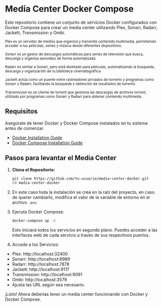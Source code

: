 # Media Center Docker Compose

Este repositorio contiene un conjunto de servicios Docker configurados con Docker Compose para crear un media center utilizando Plex, Sonarr, Radarr, Jackett, Transmission y Ombi.

<sub>Plex es un servidor de medios que organiza y transmite contenido multimedia, permitiendo acceder a tus películas, series y música desde diferentes dispositivos.

<sub>Sonarr es un gestor de descargas automáticas para series de televisión que busca, descarga y organiza episodios de forma automatizada.

<sub>Radarr es similar a Sonarr, pero está diseñado para películas, automatizando la búsqueda, descarga y organización de tu biblioteca cinematográfica.

<sub>Jackett actúa como un puente entre rastreadores privados de torrents y programas como Sonarr y Radarr, facilitando la búsqueda y obtención de resultados de torrents.

<sub>Transmission es un cliente de torrent que gestiona las descargas de archivos torrent, utilizado por programas como Sonarr y Radarr para obtener contenido multimedia.</sub>

## Requisitos

Asegúrate de tener Docker y Docker Compose instalados en tu sistema antes de comenzar.

- [Docker Installation Guide](https://docs.docker.com/get-docker/)
- [Docker Compose Installation Guide](https://docs.docker.com/compose/install/)

## Pasos para levantar el Media Center

1. **Clona el Repositorio:**

   ```bash
   git clone https://github.com/tu-usuario/media-center-docker.git
   cd media-center-docker
    ```
2. En este caso toda la instalación se crea en la raíz del proyecto, en caso de querer cambiarlo, modifica el valor de la variable de entorno en el archivo `.env`

3. Ejecuta Docker Compose:

    ```bash
   docker-compose up -d
    ```
    Esto iniciará todos los servicios en segundo plano. Puedes acceder a las interfaces web de cada servicio a través de sus respectivos puertos.

4. Accede a los Servicios:

- Plex: http://localhost:32400
- Sonarr: http://localhost:8989
- Radarr: http://localhost:7878
- Jackett: http://localhost:9117
- Transmission: http://localhost:9091
- Ombi: http://localhost:3579
- Ajusta las URL según sea necesario.

¡Listo! Ahora deberías tener un media center funcionando con Docker y Docker Compose.